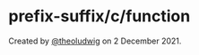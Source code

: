 # prefix-suffix/c/function

Created by [@theoludwig](https://github.com/theoludwig) on 2 December 2021.
